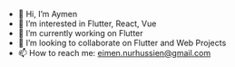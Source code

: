 - 👋 Hi, I’m Aymen
- 👀 I’m interested in Flutter, React, Vue
- 🌱 I’m currently working on Flutter
- 💞️ I’m looking to collaborate on Flutter and Web Projects
- 📫 How to reach me: eimen.nurhussien@gmail.com
